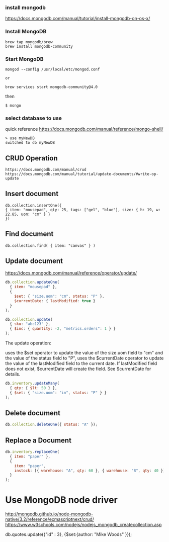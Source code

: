 ### install mongodb

https://docs.mongodb.com/manual/tutorial/install-mongodb-on-os-x/

### Install MongoDB

    brew tap mongodb/brew
    brew install mongodb-community

### Start MongoDB

    mongod --config /usr/local/etc/mongod.conf

    or

    brew services start mongodb-community@4.0

then

    $ mongo

### select database to use

quick reference https://docs.mongodb.com/manual/reference/mongo-shell/

    > use myNewDB
    switched to db myNewDB

## CRUD Operation

    https://docs.mongodb.com/manual/crud
    https://docs.mongodb.com/manual/tutorial/update-documents/#write-op-update

## Insert document

    db.collection.insertOne({
    { item: "mousepad", qty: 25, tags: ["gel", "blue"], size: { h: 19, w: 22.85, uom: "cm" } }
    })


## Find document

    db.collection.find( { item: "canvas" } )

## Update document

https://docs.mongodb.com/manual/reference/operator/update/

```js
db.collection.updateOne(
  { item: "mousepad" },
  {
    $set: { "size.uom": "cm", status: "P" },
    $currentDate: { lastModified: true }
  }
);

db.collection.update(
  { sku: "abc123" },
  { $inc: { quantity: -2, "metrics.orders": 1 } }
);
```

The update operation:

uses the $set operator to update the value of the size.uom field to "cm" and the value of the status field to "P",
uses the $currentDate operator to update the value of the lastModified field to the current date. If lastModified field does not exist, $currentDate will create the field. See $currentDate for details.

```js
db.inventory.updateMany(
  { qty: { $lt: 50 } },
  { $set: { "size.uom": "in", status: "P" } }
);
```

## Delete document

```js
db.collection.deleteOne({ status: "A" });
```

## Replace a Document

```js
db.inventory.replaceOne(
  { item: "paper" },
  {
    item: "paper",
    instock: [{ warehouse: "A", qty: 60 }, { warehouse: "B", qty: 40 }]
  }
);
```

# Use MongoDB node driver

http://mongodb.github.io/node-mongodb-native/3.2/reference/ecmascriptnext/crud/
https://www.w3schools.com/nodejs/nodejs_mongodb_createcollection.asp



db.quotes.update({"id" : 3}, {$set:{author: "Mike Woods" }});